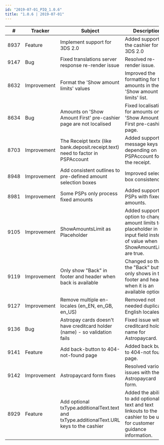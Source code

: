 ```yaml
--- 
id: "2019-07-01_PIQ_1.0.6"
title: "1.0.6 | 2019-07-01"
--- 
```



| #    | Tracker     | Subject                                                                                     | Description                                                                                                                       |
|------|-------------|---------------------------------------------------------------------------------------------|-----------------------------------------------------------------------------------------------------------------------------------|
| 8937 | Feature     | Implement support for 3DS 2.0                                                             | Added support in the cashier for 3DS 2.0                                                                                        |
| 9147 | Bug         | Fixed translations server response re-render issue                                        | Resolved re-render issue.                                                                                                         |
| 8632 | Improvement | Format the 'Show amount limits' values                                                    | Improved the formatting for the amounts in the 'Show amount limits' list.                                                       |
| 8634 | Bug         | Amounts on 'Show Amount First' pre-cashier page are   not localised                         | Fixed localisation for amounts on 'Show Amount First pre-cashier page.                                                          |
| 8703 | Improvement | The Receipt textx (like bank.deposit.receipt.text) need to factor in PSPAccount           | Added support for message keys depending on PSPAccount for the receipt.                                                         |
| 8948 | Improvement | Add consistent outlines to pre-defined amount selection boxes                             | Improved selection box consistency.                                                                                               |
| 8981 | Improvement | Some PSPs only process fixed amounts                                                      | Added support for PSPs with fixed amounts.                                                                                      |
| 9105 | Improvement | ShowAmountsLimit as Placeholder                                                           | Added support for option to change amount limits to placeholder in input field instead of value when ShowAmountLimits are true.       |
| 9119 | Improvement | Only show "Back" in footer and header when back is available                              | Changed so that the "Back" button only shows in the footer and header when it is an available option.                         |
| 9127 | Improvement | Remove multiple en-locales (en_EN, en_GB, en_US)                                          | Removed not needed duplicate  English locales.                                                                                   |
| 9136 | Bug         | Astropay cards doesn't have creditcard holder (name) - so validation fails                | Fixed issue with creditcard holder name for Astropaycard.                                                                       |
| 9141 | Feature     | Add back-button to 404-not-found page                                                     | Added back button to 404-not found page.                                                                                        |
| 9142 | Improvement | Astropaycard form fixes                                                                   | Resolved various issues with the Astropaycard form.                                                                             |
| 8929 | Feature     | Add optional txType.additionalText.text and txType.additionalText.URL keys to the cashier | Added the abililty to add optional text and text linkouts to the cashier to be used for customer guidance information.        |